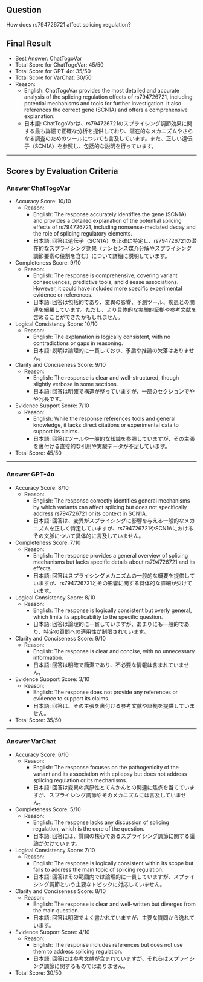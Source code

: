 ## Question

How does rs794726721 affect splicing regulation?

## Final Result

- Best Answer: ChatTogoVar
- Total Score for ChatTogoVar: 45/50
- Total Score for GPT-4o: 35/50
- Total Score for VarChat: 30/50
- Reason:
  - English: ChatTogoVar provides the most detailed and accurate analysis of the splicing regulation effects of rs794726721, including potential mechanisms and tools for further investigation. It also references the correct gene (SCN1A) and offers a comprehensive explanation.
  - 日本語: ChatTogoVarは、rs794726721のスプライシング調節効果に関する最も詳細で正確な分析を提供しており、潜在的なメカニズムやさらなる調査のためのツールについても言及しています。また、正しい遺伝子（SCN1A）を参照し、包括的な説明を行っています。

---

## Scores by Evaluation Criteria

### Answer ChatTogoVar
- Accuracy Score: 10/10
  - Reason: 
    - English: The response accurately identifies the gene (SCN1A) and provides a detailed explanation of the potential splicing effects of rs794726721, including nonsense-mediated decay and the role of splicing regulatory elements.
    - 日本語: 回答は遺伝子（SCN1A）を正確に特定し、rs794726721の潜在的なスプライシング効果（ナンセンス媒介分解やスプライシング調節要素の役割を含む）について詳細に説明しています。
- Completeness Score: 9/10
  - Reason: 
    - English: The response is comprehensive, covering variant consequences, predictive tools, and disease associations. However, it could have included more specific experimental evidence or references.
    - 日本語: 回答は包括的であり、変異の影響、予測ツール、疾患との関連を網羅しています。ただし、より具体的な実験的証拠や参考文献を含めることができたかもしれません。
- Logical Consistency Score: 10/10
  - Reason: 
    - English: The explanation is logically consistent, with no contradictions or gaps in reasoning.
    - 日本語: 説明は論理的に一貫しており、矛盾や推論の欠落はありません。
- Clarity and Conciseness Score: 9/10
  - Reason: 
    - English: The response is clear and well-structured, though slightly verbose in some sections.
    - 日本語: 回答は明確で構造が整っていますが、一部のセクションでやや冗長です。
- Evidence Support Score: 7/10
  - Reason: 
    - English: While the response references tools and general knowledge, it lacks direct citations or experimental data to support its claims.
    - 日本語: 回答はツールや一般的な知識を参照していますが、その主張を裏付ける直接的な引用や実験データが不足しています。
- Total Score: 45/50

---

### Answer GPT-4o
- Accuracy Score: 8/10
  - Reason: 
    - English: The response correctly identifies general mechanisms by which variants can affect splicing but does not specifically address rs794726721 or its context in SCN1A.
    - 日本語: 回答は、変異がスプライシングに影響を与える一般的なメカニズムを正しく特定していますが、rs794726721やSCN1Aにおけるその文脈について具体的に言及していません。
- Completeness Score: 7/10
  - Reason: 
    - English: The response provides a general overview of splicing mechanisms but lacks specific details about rs794726721 and its effects.
    - 日本語: 回答はスプライシングメカニズムの一般的な概要を提供していますが、rs794726721とその影響に関する具体的な詳細が欠けています。
- Logical Consistency Score: 8/10
  - Reason: 
    - English: The response is logically consistent but overly general, which limits its applicability to the specific question.
    - 日本語: 回答は論理的に一貫していますが、あまりにも一般的であり、特定の質問への適用性が制限されています。
- Clarity and Conciseness Score: 9/10
  - Reason: 
    - English: The response is clear and concise, with no unnecessary information.
    - 日本語: 回答は明確で簡潔であり、不必要な情報は含まれていません。
- Evidence Support Score: 3/10
  - Reason: 
    - English: The response does not provide any references or evidence to support its claims.
    - 日本語: 回答は、その主張を裏付ける参考文献や証拠を提供していません。
- Total Score: 35/50

---

### Answer VarChat
- Accuracy Score: 6/10
  - Reason: 
    - English: The response focuses on the pathogenicity of the variant and its association with epilepsy but does not address splicing regulation or its mechanisms.
    - 日本語: 回答は変異の病原性とてんかんとの関連に焦点を当てていますが、スプライシング調節やそのメカニズムには言及していません。
- Completeness Score: 5/10
  - Reason: 
    - English: The response lacks any discussion of splicing regulation, which is the core of the question.
    - 日本語: 回答には、質問の核心であるスプライシング調節に関する議論が欠けています。
- Logical Consistency Score: 7/10
  - Reason: 
    - English: The response is logically consistent within its scope but fails to address the main topic of splicing regulation.
    - 日本語: 回答はその範囲内では論理的に一貫していますが、スプライシング調節という主要なトピックに対応していません。
- Clarity and Conciseness Score: 8/10
  - Reason: 
    - English: The response is clear and well-written but diverges from the main question.
    - 日本語: 回答は明確でよく書かれていますが、主要な質問から逸れています。
- Evidence Support Score: 4/10
  - Reason: 
    - English: The response includes references but does not use them to address splicing regulation.
    - 日本語: 回答には参考文献が含まれていますが、それらはスプライシング調節に関するものではありません。
- Total Score: 30/50